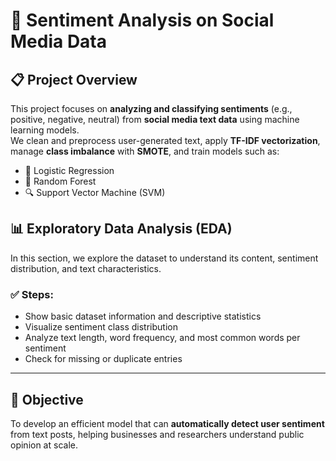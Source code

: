 # 💬 Sentiment Analysis on Social Media Data

## 📋 Project Overview  
This project focuses on **analyzing and classifying sentiments** (e.g., positive, negative, neutral) from **social media text data** using machine learning models.  
We clean and preprocess user-generated text, apply **TF-IDF vectorization**, manage **class imbalance** with **SMOTE**, and train models such as:
- 🧠 Logistic Regression  
- 🌲 Random Forest  
- 🔍 Support Vector Machine (SVM)

## 📊 Exploratory Data Analysis (EDA)

In this section, we explore the dataset to understand its content, sentiment distribution, and text characteristics.

### ✅ Steps:
- Show basic dataset information and descriptive statistics  
- Visualize sentiment class distribution  
- Analyze text length, word frequency, and most common words per sentiment  
- Check for missing or duplicate entries  

---

## 🎯 Objective  
To develop an efficient model that can **automatically detect user sentiment** from text posts, helping businesses and researchers understand public opinion at scale.
